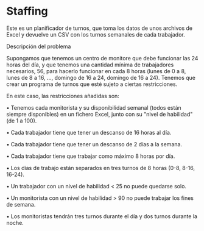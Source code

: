 # Staffing

Este es un planificador de turnos, que toma los datos de unos archivos de Excel y devuelve un CSV con los turnos semanales de cada trabajador.


Descripción del problema

Supongamos  que tenemos un centro de monitore que debe funcionar las 24 horas del día, y que tenemos una cantidad mínima de trabajadores necesarios, 56, para hacerlo funcionar en cada 8 horas (lunes de 0 a 8, lunes de 8 a 16, ..., domingo de 16 a 24, domingo de 16 a 24). Tenemos que crear un programa de turnos que esté sujeto a ciertas restricciones.

En este caso, las restricciones añadidas son:

$\bullet$ Tenemos cada monitorista y su disponibilidad semanal (todos están siempre disponibles) en un fichero Excel, junto con su "nivel de habilidad" (de 1 a 100).

$\bullet$ Cada trabajador tiene que tener un descanso de 16 horas al día.

$\bullet$ Cada trabajador tiene que tener un descanso de 2 días a la semana.

$\bullet$ Cada trabajador tiene que trabajar como máximo 8 horas por día.

$\bullet$ Los días de trabajo están separados en tres turnos de 8 horas (0-8, 8-16, 16-24).

$\bullet$ Un trabajador con un nivel de habilidad < 25 no puede quedarse solo.

$\bullet$ Un monitorista con un nivel de habilidad > 90 no puede trabajar los fines de semana.

$\bullet$ Los monitoristas tendrán tres turnos durante el día y dos turnos durante la noche.

